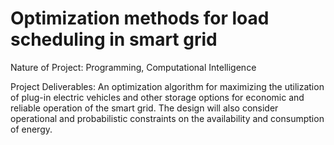 # Optimization methods for load scheduling in smart grid
Nature of Project: Programming, Computational Intelligence 

Project Deliverables: An optimization algorithm for maximizing the utilization of plug-in electric vehicles and other storage options for economic and reliable operation of the smart grid. The design will also consider operational and probabilistic constraints on the availability and consumption of energy.
